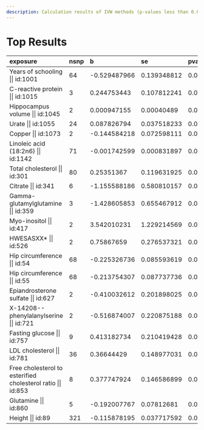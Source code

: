 ```yaml
---
description: Calculation results of IVW methods (p-values less than 0.05)
---
```


# Top Results

| exposure | nsnp | b | se | pval |
| :--- | :--- | :--- | :--- | :--- |
| Years of schooling \|\| id:1001 | 64 | -0.529487966 | 0.139348812 | 0.000144853 |
| C-reactive protein \|\| id:1015 | 3 | 0.244753443 | 0.107812241 | 0.023196524 |
| Hippocampus volume \|\| id:1045 | 2 | 0.000947155 | 0.00040489 | 0.019320529 |
| Urate \|\| id:1055 | 24 | 0.087826794 | 0.037518233 | 0.01923682 |
| Copper \|\| id:1073 | 2 | -0.144584218 | 0.072598111 | 0.04641826 |
| Linoleic acid \(18:2n6\) \|\| id:1142 | 71 | -0.001742599 | 0.000831897 | 0.03619506 |
| Total cholesterol \|\| id:301 | 80 | 0.25351367 | 0.119631925 | 0.034080845 |
| Citrate \|\| id:341 | 6 | -1.155588186 | 0.580810157 | 0.046633441 |
| Gamma-glutamylglutamine \|\| id:359 | 3 | -1.428605853 | 0.655467912 | 0.029293012 |
| Myo-inositol \|\| id:417 | 2 | 3.542010231 | 1.229214569 | 0.003957582 |
| HWESASXX\* \|\| id:526 | 2 | 0.75867659 | 0.276537321 | 0.006079042 |
| Hip circumference \|\| id:54 | 68 | -0.225326736 | 0.085593619 | 0.008475455 |
| Hip circumference \|\| id:55 | 68 | -0.213754307 | 0.087737736 | 0.014838905 |
| Epiandrosterone sulfate \|\| id:627 | 2 | -0.410032612 | 0.201898025 | 0.042266188 |
| X-14208--phenylalanylserine \|\| id:721 | 2 | -0.516874007 | 0.220875188 | 0.019277647 |
| Fasting glucose \|\| id:757 | 9 | 0.413182734 | 0.210419428 | 0.049574763 |
| LDL cholesterol \|\| id:781 | 36 | 0.36644429 | 0.148977031 | 0.013903893 |
| Free cholesterol to esterified cholesterol ratio \|\| id:853 | 8 | 0.377747924 | 0.146586899 | 0.009967477 |
| Glutamine \|\| id:860 | 5 | -0.192007767 | 0.07812681 | 0.013985232 |
| Height \|\| id:89 | 321 | -0.115878195 | 0.037717592 | 0.002124456 |

